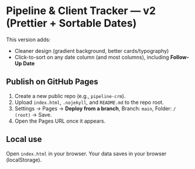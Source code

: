 # Pipeline & Client Tracker — v2 (Prettier + Sortable Dates)

This version adds:
- Cleaner design (gradient background, better cards/typography)
- Click-to-sort on any date column (and most columns), including **Follow-Up Date**

## Publish on GitHub Pages
1) Create a new public repo (e.g., `pipeline-crm`).
2) Upload `index.html`, `.nojekyll`, and `README.md` to the repo root.
3) Settings → Pages → **Deploy from a branch**, Branch: `main`, Folder: `/ (root)` → Save.
4) Open the Pages URL once it appears.

## Local use
Open `index.html` in your browser. Your data saves in your browser (localStorage).
